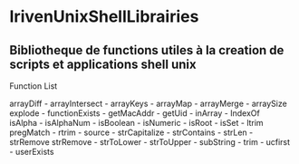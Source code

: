 # IrivenUnixShellLibrairies
Bibliotheque de functions utiles à la creation de scripts et applications shell unix
------------------------------------------------------------------------------------------------------------

Function List        
          
 arrayDiff - arrayIntersect - arrayKeys - arrayMap - arrayMerge - arraySize 
 explode - functionExists - getMacAddr - getUid - inArray - IndexOf  
 isAlpha - isAlphaNum - isBoolean - isNumeric - isRoot - isSet - ltrim  
 pregMatch - rtrim - source - strCapitalize - strContains - strLen - strRemove 
 strRemove - strToLower - strToUpper - subString - trim - ucfirst - userExists
